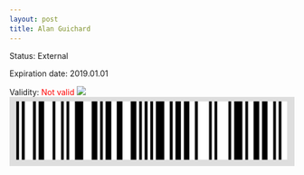 ```yaml
---
layout: post
title: Alan Guichard
---
```


Status: External

Expiration date: 2019.01.01

Validity: <font color="red"> Not valid</font> 
![](/members/img/Alan_Guichard.png)
![](/members/img/bar.png)
